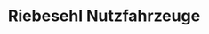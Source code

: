 ---
title: "Riebesehl Nutzfahrzeuge"
url: /scheessel/riebesehl-nutzfahrzeuge/
shop: Autowerkstatt
---